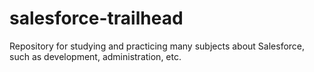 # salesforce-trailhead
Repository for studying and practicing many subjects about Salesforce, such as development, administration, etc.

